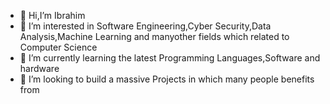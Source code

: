 - 👋 Hi,I’m Ibrahim 
- 👀 I’m interested in Software Engineering,Cyber Security,Data Analysis,Machine Learning and manyother fields which related to Computer Science
- 🌱 I’m currently learning the latest Programming Languages,Software and hardware 
- 💞️ I’m looking to build a massive Projects in which many people benefits from

<!---
ibrahiminfo700/ibrahiminfo700 is a ✨ special ✨ repository because its `README.md` (this file) appears on your GitHub profile.
You can click the Preview link to take a look at your changes.
--->
